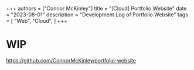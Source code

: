 +++
authors = ["Connor McKinley"]
title = "[Cloud] Portfolio Website"
date = "2023-08-01"
description = "Development Log of Portfolio Website"
tags = [
    "Web",
    "Cloud",
]
+++

# WIP

https://github.com/ConnorMcKinley/portfolio-website
